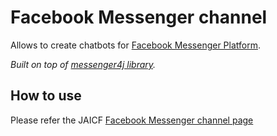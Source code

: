 # Facebook Messenger channel

Allows to create chatbots for [Facebook Messenger Platform](https://developers.facebook.com/docs/messenger-platform).

_Built on top of [messenger4j library](https://github.com/messenger4j/messenger4j)._

## How to use

Please refer the JAICF [Facebook Messenger channel page](https://help.jaicf.com/Facebook-Messenger)
